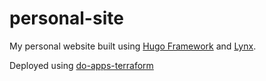 # personal-site

My personal website built using [Hugo Framework](https://gohugo.io) and [Lynx](https://github.com/jpanther/lynx).

Deployed using [do-apps-terraform](https://github.com/m4xwellmorris/do-apps-terraform)
